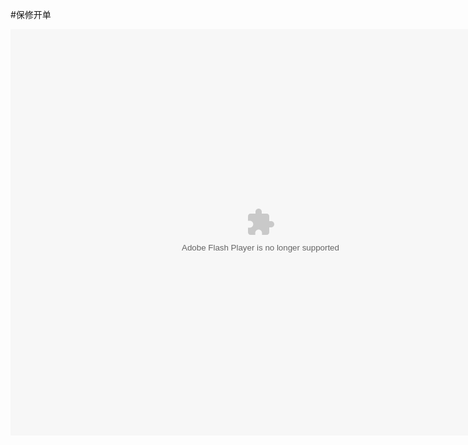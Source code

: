 #保修开单

<embed src="http://resource.3cwdb.com/kailong-donghua/客户保修-1保修开单.swf" width="800" height="650"  pluginspage="http://www.macromedia.com/go/getflashplayer" 
type="application/x-shockwave-flash" ></embed>
